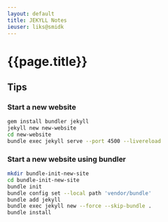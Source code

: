 ```yaml
---
layout: default
title: JEKYLL Notes
ieuser: liks@smidk
---
```

# {{page.title}}

## Tips

### Start a new website

```bash
gem install bundler jekyll
jekyll new new-website
cd new-website
bundle exec jekyll serve --port 4500 --livereload 
```

### Start a new website using bundler

```bash
mkdir bundle-init-new-site
cd bundle-init-new-site
bundle init
bundle config set --local path 'vendor/bundle'
bundle add jekyll
bundle exec jekyll new --force --skip-bundle .
bundle install
```

